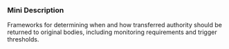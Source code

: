 ### Mini Description

Frameworks for determining when and how transferred authority should be returned to original bodies, including monitoring requirements and trigger thresholds.
